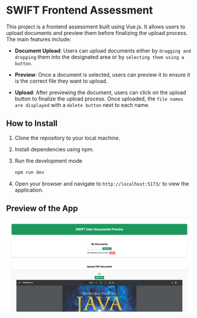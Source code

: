# SWIFT Frontend Assessment

This project is a frontend assessment built using Vue.js. It allows users to upload documents and preview them before finalizing the upload process. The main features include:

- **Document Upload**: Users can upload documents either by `dragging and dropping` them into the designated area or by `selecting them using a button`.

- **Preview**: Once a document is selected, users can preview it to ensure it is the correct file they want to upload.

- **Upload**: After previewing the document, users can click on the upload button to finalize the upload process. Once uploaded, the `file names are displayed` with a `delete button` next to each name.

## How to Install

1. Clone the repository to your local machine.

2. Install dependencies using npm.

3. Run the development mode
    ```bash
    npm run dev
    ```
4. Open your browser and navigate to `http://localhost:5173/` to view the application.

## Preview of the App
<p align="center">
  <img src=https://github.com/lorraineC26/swift-ft-assessment/blob/main/public/00overview.png?raw=true alt="hero" width="500px" style="display: block; margin: 0 auto;">
</p>

